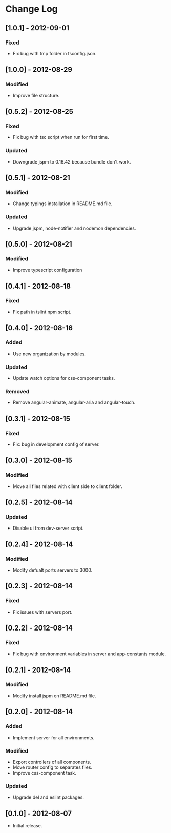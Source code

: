 # Change Log

## [1.0.1] - 2012-09-01

### Fixed
- Fix bug with tmp folder in tsconfig.json.


## [1.0.0] - 2012-08-29

### Modified
- Improve file structure.


## [0.5.2] - 2012-08-25

### Fixed
- Fix bug with tsc script when run for first time.

### Updated
- Downgrade jspm to 0.16.42 because bundle don't work.


## [0.5.1] - 2012-08-21

### Modified
- Change typings installation in README.md file.

### Updated
- Upgrade jspm, node-notifier and nodemon dependencies.


## [0.5.0] - 2012-08-21

### Modified
- Improve typescript configuration


## [0.4.1] - 2012-08-18

### Fixed
- Fix path in tslint npm script.


## [0.4.0] - 2012-08-16

### Added
- Use new organization by modules.

### Updated
- Update watch options for css-component tasks.

### Removed
- Remove angular-animate, angular-aria and angular-touch.


## [0.3.1] - 2012-08-15

### Fixed
- Fix: bug in development config of server.


## [0.3.0] - 2012-08-15

### Modified
- Move all files related with client side to client folder.


## [0.2.5] - 2012-08-14

### Updated
- Disable ui from dev-server script.


## [0.2.4] - 2012-08-14

### Modified
- Modify defualt ports servers to 3000.


## [0.2.3] - 2012-08-14

### Fixed
- Fix issues with servers port.


## [0.2.2] - 2012-08-14

### Fixed
- Fix bug with environment variables in server and app-constants module.


## [0.2.1] - 2012-08-14

### Modified
- Modify install jspm en README.md file.


## [0.2.0] - 2012-08-14

### Added
- Implement server for all environments.

### Modified
- Export controllers of all components.
- Move router config to separates files.
- Improve css-component task.

### Updated
- Upgrade del and eslint packages.


## [0.1.0] - 2012-08-07

* Initial release.
